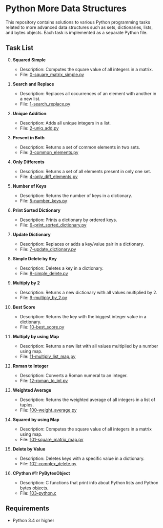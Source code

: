 # Python More Data Structures

This repository contains solutions to various Python programming tasks related to more advanced data structures such as sets, dictionaries, lists, and bytes objects. Each task is implemented as a separate Python file.

## Task List

0. **Squared Simple**
   - Description: Computes the square value of all integers in a matrix.
   - File: [0-square_matrix_simple.py](./0x04-python-more_data_structures/0-square_matrix_simple.py)

1. **Search and Replace**
   - Description: Replaces all occurrences of an element with another in a new list.
   - File: [1-search_replace.py](./0x04-python-more_data_structures/1-search_replace.py)

2. **Unique Addition**
   - Description: Adds all unique integers in a list.
   - File: [2-uniq_add.py](./0x04-python-more_data_structures/2-uniq_add.py)

3. **Present in Both**
   - Description: Returns a set of common elements in two sets.
   - File: [3-common_elements.py](./0x04-python-more_data_structures/3-common_elements.py)

4. **Only Differents**
   - Description: Returns a set of all elements present in only one set.
   - File: [4-only_diff_elements.py](./0x04-python-more_data_structures/4-only_diff_elements.py)

5. **Number of Keys**
   - Description: Returns the number of keys in a dictionary.
   - File: [5-number_keys.py](./0x04-python-more_data_structures/5-number_keys.py)

6. **Print Sorted Dictionary**
   - Description: Prints a dictionary by ordered keys.
   - File: [6-print_sorted_dictionary.py](./0x04-python-more_data_structures/6-print_sorted_dictionary.py)

7. **Update Dictionary**
   - Description: Replaces or adds a key/value pair in a dictionary.
   - File: [7-update_dictionary.py](./0x04-python-more_data_structures/7-update_dictionary.py)

8. **Simple Delete by Key**
   - Description: Deletes a key in a dictionary.
   - File: [8-simple_delete.py](./0x04-python-more_data_structures/8-simple_delete.py)

9. **Multiply by 2**
   - Description: Returns a new dictionary with all values multiplied by 2.
   - File: [9-multiply_by_2.py](./0x04-python-more_data_structures/9-multiply_by_2.py)

10. **Best Score**
    - Description: Returns the key with the biggest integer value in a dictionary.
    - File: [10-best_score.py](./0x04-python-more_data_structures/10-best_score.py)

11. **Multiply by using Map**
    - Description: Returns a new list with all values multiplied by a number using map.
    - File: [11-multiply_list_map.py](./0x04-python-more_data_structures/11-multiply_list_map.py)

12. **Roman to Integer**
    - Description: Converts a Roman numeral to an integer.
    - File: [12-roman_to_int.py](./0x04-python-more_data_structures/12-roman_to_int.py)

13. **Weighted Average**
    - Description: Returns the weighted average of all integers in a list of tuples.
    - File: [100-weight_average.py](./0x04-python-more_data_structures/100-weight_average.py)

14. **Squared by using Map**
    - Description: Computes the square value of all integers in a matrix using map.
    - File: [101-square_matrix_map.py](./0x04-python-more_data_structures/101-square_matrix_map.py)

15. **Delete by Value**
    - Description: Deletes keys with a specific value in a dictionary.
    - File: [102-complex_delete.py](./0x04-python-more_data_structures/102-complex_delete.py)

16. **CPython #1: PyBytesObject**
    - Description: C functions that print info about Python lists and Python bytes objects.
    - File: [103-python.c](./0x04-python-more_data_structures/103-python.c)

## Requirements

- Python 3.4 or higher
